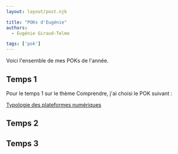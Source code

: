 ```yaml
---
layout: layout/post.njk

title: "POKs d'Eugénie"
authors:
  - Eugénie Giraud-Telme

tags: ['pok']
---
```

<!-- début résumé -->

Voici l'ensemble de mes POKs de l'année.

<!-- fin résumé -->

## Temps 1

Pour le temps 1 sur le thème Comprendre, j'ai choisi le POK suivant :

[Typologie des plateformes numériques](src\pok\EGT\temps_1)

## Temps 2

## Temps 3